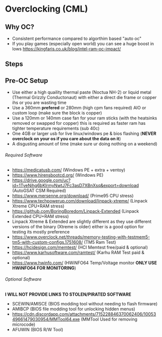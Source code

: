 # Overclocking (CML)

## Why OC?
- Consistent performance compared to algorthim based "auto oc"
- If you play games (especially open world) you can see a huge boost in lows https://kingfaris.co.uk/blog/intel-ram-oc-impact/

## Steps

## Pre-OC Setup

- Use either a high quaility thermal paste (Noctua NH-2) or liquid metal (Thermal Grizzly Conductonaut) with either a direct die frame or copper ihs or you are wasting time
- Use a 360mm **prefered** or 280mm (high cpm fans required) AIO or custom loop (make sure the block is copper)
- Use a 120mm or 140mm case fan for your ram sticks (with the heatsinks removed or swapped for copper) this is required as faster ram has tighter temperature requirements (sub 40c)
- One 4GB or larger usb for live linux/windows pe & bios flashing (**NEVER overclock on your os if you care about the data on it**)
- A disgusting amount of time (make sure ur doing nothing on a weekend)

###### Required Software 

- https://medicatusb.com/ (Windows PE + extra + ventoy)
- https://www.hirensbootcd.org/ (Windows PE)
- https://drive.google.com/uc?id=1TyeNihg6bKIrmyNwtJ7Fc3asD7XBnXsq&export=download (AutoGSAT CSM Required)
- https://www.mersenne.org/download/ (Prime95 CPU stress)
- https://www.techpowerup.com/download/linpack-xtreme/ (Linpack Xtreme CPU+RAM stress)
- https://github.com/BoringBoredom/Linpack-Extended (Linpack Extended CPU+RAM stress)
- Linpack Xtreme & Extended are slightly different as they use different versions of the binary (Xtreme is older) either is a good option for testing its mostly preference
- https://www.overclock.net/threads/memory-testing-with-testmem5-tm5-with-custom-configs.1751608/ (TM5 Ram Test)
- https://hcidesign.com/memtest/ (HCI Memtest free/paid & optional)
- https://www.karhusoftware.com/ramtest/ (Karhu RAM Test paid & optional)
- https://www.hwinfo.com/ (HWiNFO64 Temp/Voltage monitor **ONLY USE HWiNFO64 FOR MONITORING**)



###### Optional Software 
**I WILL NOT PROVIDE LINKS TO STOLEN/PIRATED SOFTWARE**
- SCEWIN/AMISCE (BIOS modding tool without needing to flash firmware)
- AMIBCP (BIOS file modding tool for unlocking hidden menus)
- https://cdn.discordapp.com/attachments/715228846370062406/1005349661479030954/MMTool64.exe (MMTool Used for removing microcode)
- AFUWIN (BIOS R/W Tool)
